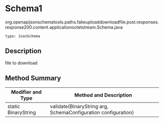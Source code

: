 # Schema1
org.openapijsonschematools.paths.fakeuploaddownloadfile.post.responses.response200.content.applicationoctetstream.Schema.java
```
type: JsonSchema
```

## Description
file to download

## Method Summary
| Modifier and Type | Method and Description |
| ----------------- | ---------------------- |
| static BinaryString | validate(BinaryString arg, SchemaConfiguration configuration) |
